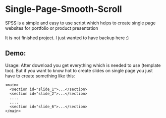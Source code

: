 # Single-Page-Smooth-Scroll
SPSS is a simple and easy to use script which helps to create single page websites for portfolio or product presentation

It is not finished project. I just wanted to have backup here :)

Demo:
-

Usage:
After download you get everything which is needed to use (template too).
But if you want to know hot to create slides on single page you just have to create something like this:
```
<main>
  <section id="slide_1">...</section>
  <section id="slide_2">...</section>
  ....
  ....
  <section id="slide_6">...</section>
</main>
```


